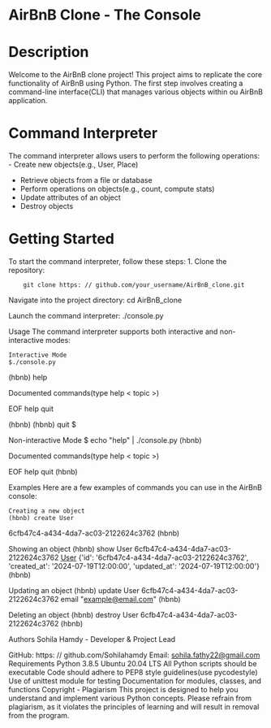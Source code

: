 # AirBnB Clone - The Console

# Description
Welcome to the AirBnB clone project! This project aims to replicate the core
functionality of AirBnB using Python. The first step involves creating a
command-line interface(CLI) that manages various objects within ou
AirBnB application.

# Command Interpreter
The command interpreter allows users to perform the following operations:
    - Create new objects(e.g., User, Place)
- Retrieve objects from a file or database
- Perform operations on objects(e.g., count, compute stats)
- Update attributes of an object
- Destroy objects

# Getting Started
To start the command interpreter, follow these steps:
    1. Clone the repository:

        git clone https: // github.com/your_username/AirBnB_clone.git

Navigate into the project directory:
    cd AirBnB_clone

Launch the command interpreter:
    ./console.py

Usage
The command interpreter supports both interactive and non-interactive modes:

    Interactive Mode
    $./console.py
(hbnb) help

Documented commands(type help < topic >)

EOF help quit

(hbnb)
(hbnb) quit
$

Non-interactive Mode
$ echo "help" | ./console.py
(hbnb)

Documented commands(type help < topic >)

EOF help quit
(hbnb)

Examples
Here are a few examples of commands you can use in the AirBnB console:

    Creating a new object
    (hbnb) create User
6cfb47c4-a434-4da7-ac03-2122624c3762
(hbnb)

Showing an object
(hbnb) show User 6cfb47c4-a434-4da7-ac03-2122624c3762
[User](6cfb47c4-a434-4da7-ac03-2122624c3762)
{'id': '6cfb47c4-a434-4da7-ac03-2122624c3762', 'created_at':
    '2024-07-19T12:00:00', 'updated_at': '2024-07-19T12:00:00'}
(hbnb)

Updating an object
(hbnb) update User 6cfb47c4-a434-4da7-ac03-2122624c3762 email
"example@email.com"
(hbnb)

Deleting an object
(hbnb) destroy User 6cfb47c4-a434-4da7-ac03-2122624c3762
(hbnb)

Authors
Sohila Hamdy - Developer & Project Lead

GitHub: https: // github.com/Sohilahamdy
Email: sohila.fathy22@gmail.com
Requirements
Python 3.8.5
Ubuntu 20.04 LTS
All Python scripts should be executable
Code should adhere to PEP8 style guidelines(use pycodestyle)
Use of unittest module for testing
Documentation for modules, classes, and functions
Copyright - Plagiarism
This project is designed to help you understand and implement various Python
concepts. Please refrain from plagiarism, as it violates the principles of
learning and will result in removal from the program.

